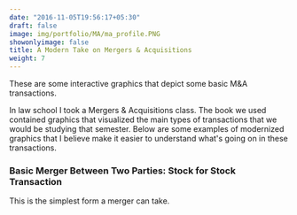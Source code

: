 ```yaml
---
date: "2016-11-05T19:56:17+05:30"
draft: false
image: img/portfolio/MA/ma_profile.PNG
showonlyimage: false
title: A Modern Take on Mergers & Acquisitions
weight: 7
---
```


These are some interactive graphics that depict some basic M&A transactions. 
<!--more-->

In law school I took a Mergers & Acquisitions class. The book we used contained graphics that visualized the main types of transactions that we would be studying that semester. Below are some examples of modernized graphics that I believe make it easier to understand what's going on in these transactions. 

### Basic Merger Between Two Parties: Stock for Stock Transaction 

This is the simplest form a merger can take. 


